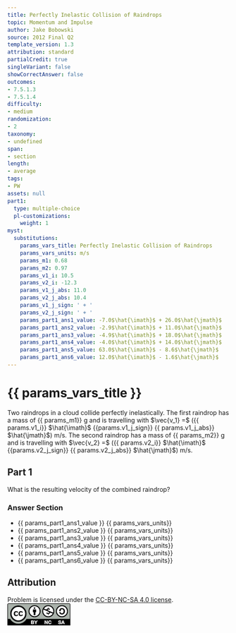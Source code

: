 ```yaml
---
title: Perfectly Inelastic Collision of Raindrops
topic: Momentum and Impulse
author: Jake Bobowski
source: 2012 Final Q2
template_version: 1.3
attribution: standard
partialCredit: true
singleVariant: false
showCorrectAnswer: false
outcomes:
- 7.5.1.3
- 7.5.1.4
difficulty:
- medium
randomization:
- 2
taxonomy:
- undefined
span:
- section
length:
- average
tags:
- PW
assets: null
part1:
  type: multiple-choice
  pl-customizations:
    weight: 1
myst:
  substitutions:
    params_vars_title: Perfectly Inelastic Collision of Raindrops
    params_vars_units: m/s
    params_m1: 0.68
    params_m2: 0.97
    params_v1_i: 10.5
    params_v2_i: -12.3
    params_v1_j_abs: 11.0
    params_v2_j_abs: 10.4
    params_v1_j_sign: ' + '
    params_v2_j_sign: ' + '
    params_part1_ans1_value: -7.0$\hat{\imath}$ + 26.0$\hat{\jmath}$
    params_part1_ans2_value: -2.9$\hat{\imath}$ + 11.0$\hat{\jmath}$
    params_part1_ans3_value: -4.9$\hat{\imath}$ + 18.0$\hat{\jmath}$
    params_part1_ans4_value: -4.0$\hat{\imath}$ + 14.0$\hat{\jmath}$
    params_part1_ans5_value: 63.0$\hat{\imath}$ - 8.6$\hat{\jmath}$
    params_part1_ans6_value: 12.0$\hat{\imath}$ - 1.6$\hat{\jmath}$
---
```

# {{ params_vars_title }}
Two raindrops in a cloud collide perfectly inelastically. The first raindrop has a mass of {{ params_m1}} g and is travelling with $\vec{v_1} =$ ({{ params.v1_i}} $\hat{\imath}$ {{params.v1_j_sign}} {{ params.v1_j_abs}} $\hat{\jmath}$) m/s.
The second raindrop has a mass of {{ params_m2}} g and is travelling with $\vec{v_2} =$ ({{ params.v2_i}} $\hat{\imath}$ {{params.v2_j_sign}} {{ params.v2_j_abs}} $\hat{\jmath}$) m/s.

## Part 1

What is the resulting velocity of the combined raindrop?

### Answer Section

- {{ params_part1_ans1_value }} {{ params_vars_units}}
- {{ params_part1_ans2_value }} {{ params_vars_units}}
- {{ params_part1_ans3_value }} {{ params_vars_units}}
- {{ params_part1_ans4_value }} {{ params_vars_units}}
- {{ params_part1_ans5_value }} {{ params_vars_units}}
- {{ params_part1_ans6_value }} {{ params_vars_units}}

## Attribution

Problem is licensed under the [CC-BY-NC-SA 4.0 license](https://creativecommons.org/licenses/by-nc-sa/4.0/).<br> ![The Creative Commons 4.0 license requiring attribution-BY, non-commercial-NC, and share-alike-SA license.](https://raw.githubusercontent.com/firasm/bits/master/by-nc-sa.png)